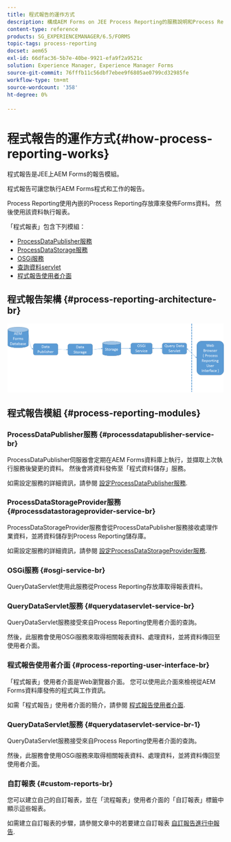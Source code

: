 ```yaml
---
title: 程式報告的運作方式
description: 構成AEM Forms on JEE Process Reporting的服務說明和Process Reporting UI簡介
content-type: reference
products: SG_EXPERIENCEMANAGER/6.5/FORMS
topic-tags: process-reporting
docset: aem65
exl-id: 66dfac36-5b7e-40be-9921-efa9f2a9521c
solution: Experience Manager, Experience Manager Forms
source-git-commit: 76fffb11c56dbf7ebee9f6805ae0799cd32985fe
workflow-type: tm+mt
source-wordcount: '358'
ht-degree: 0%

---
```


# 程式報告的運作方式{#how-process-reporting-works}

程式報告是JEE上AEM Forms的報告模組。

程式報告可讓您執行AEM Forms程式和工作的報告。

Process Reporting使用內嵌的Process Reporting存放庫來發佈Forms資料。 然後使用該資料執行報表。

「程式報表」包含下列模組：

* [ProcessDataPublisher服務](#processdatapublisher-service-br-p)
* [ProcessDataStorage服務](#processdatastorageprovider-service-br-p)
* [OSGi服務](#osgi-service-br-p)
* [查詢資料servlet](#querydataservlet-service-br-p)
* [程式報告使用者介面](#process-reporting-user-interface-br-p)

## 程式報告架構 {#process-reporting-architecture-br}

![processreportingarchitecture](assets/processreportingarchitecture.png)

## 程式報告模組 {#process-reporting-modules}

### ProcessDataPublisher服務 {#processdatapublisher-service-br}

ProcessDataPublisher伺服器會定期在AEM Forms資料庫上執行，並擷取上次執行服務後變更的資料。 然後會將資料發佈至「程式資料儲存」服務。

如需設定服務的詳細資訊，請參閱 [設定ProcessDataPublisher服務](/help/forms/using/process-reporting/install-start-process-reporting.md#p-reportconfiguration-service-p).

### ProcessDataStorageProvider服務 {#processdatastorageprovider-service-br}

ProcessDataStorageProvider服務會從ProcessDataPublisher服務接收處理作業資料，並將資料儲存到Process Reporting儲存庫。

如需設定服務的詳細資訊，請參閱 [設定ProcessDataStorageProvider服務](/help/forms/using/process-reporting/install-start-process-reporting.md#p-to-configure-the-process-reporting-repository-locations-p).

### OSGi服務 {#osgi-service-br}

QueryDataServlet使用此服務從Process Reporting存放庫取得報表資料。

### QueryDataServlet服務 {#querydataservlet-service-br}

QueryDataServlet服務接受來自Process Reporting使用者介面的查詢。

然後，此服務會使用OSGi服務來取得相關報表資料、處理資料，並將資料傳回至使用者介面。

### 程式報告使用者介面 {#process-reporting-user-interface-br}

「程式報表」使用者介面是Web瀏覽器介面。 您可以使用此介面來檢視從AEM Forms資料庫發佈的程式與工作資訊。

如需「程式報告」使用者介面的簡介，請參閱 [程式報告使用者介面](/help/forms/using/process-reporting/introduction-process-reporting.md).

### QueryDataServlet服務 {#querydataservlet-service-br-1}

QueryDataServlet服務接受來自Process Reporting使用者介面的查詢。

然後，此服務會使用OSGi服務來取得相關報表資料、處理資料，並將資料傳回至使用者介面。

### 自訂報表 {#custom-reports-br}

您可以建立自己的自訂報表，並在「流程報表」使用者介面的「自訂報表」標籤中顯示這些報表。

如需建立自訂報表的步驟，請參閱文章中的若要建立自訂報表 [自訂報告進行中報告](/help/forms/using/process-reporting/process-reporting-custom-reports.md).
